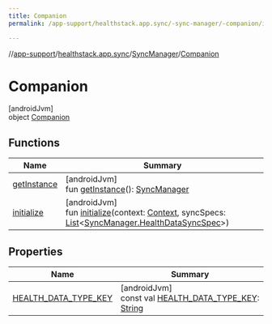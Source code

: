```yaml
---
title: Companion
permalink: /app-support/healthstack.app.sync/-sync-manager/-companion/index.html

---
```

//[app-support](/app-support.html)/[healthstack.app.sync](../../index.html)/[SyncManager](../index.html)/[Companion](index.html)



# Companion



[androidJvm]\
object [Companion](index.html)



## Functions


| Name | Summary |
|---|---|
| [getInstance](get-instance.html) | [androidJvm]<br>fun [getInstance](get-instance.html)(): [SyncManager](../index.html) |
| [initialize](initialize.html) | [androidJvm]<br>fun [initialize](initialize.html)(context: [Context](https://developer.android.com/reference/kotlin/android/content/Context.html), syncSpecs: [List](https://kotlinlang.org/api/latest/jvm/stdlib/kotlin.collections/-list/index.html)&lt;[SyncManager.HealthDataSyncSpec](../-health-data-sync-spec/index.html)&gt;) |


## Properties


| Name | Summary |
|---|---|
| [HEALTH_DATA_TYPE_KEY](-h-e-a-l-t-h_-d-a-t-a_-t-y-p-e_-k-e-y.html) | [androidJvm]<br>const val [HEALTH_DATA_TYPE_KEY](-h-e-a-l-t-h_-d-a-t-a_-t-y-p-e_-k-e-y.html): [String](https://kotlinlang.org/api/latest/jvm/stdlib/kotlin/-string/index.html) |

